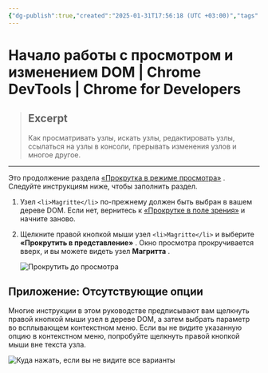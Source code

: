 ```yaml
---
{"dg-publish":true,"created":"2025-01-31T17:56:18 (UTC +03:00)","tags":[],"source":"https://developer.chrome.com/docs/devtools/dom?hl=ru","author":"Kayce Basques","permalink":"/projects/extentions/dev-tools/dom-basics/","dgPassFrontmatter":true}
---
```



# Начало работы с просмотром и изменением DOM  |  Chrome DevTools  |  Chrome for Developers

> ## Excerpt
> Как просматривать узлы, искать узлы, редактировать узлы, ссылаться на узлы в консоли, прерывать изменения узлов и многое другое.

---

Это продолжение раздела [«Прокрутка в режиме просмотра»](https://developer.chrome.com/docs/devtools/dom?hl=ru#scroll1) . Следуйте инструкциям ниже, чтобы заполнить раздел.

1.  Узел `<li>Magritte</li>` по-прежнему должен быть выбран в вашем дереве DOM. Если нет, вернитесь к [«Прокрутке в поле зрения»](https://developer.chrome.com/docs/devtools/dom?hl=ru#scroll1) и начните заново.
2.  Щелкните правой кнопкой мыши узел `<li>Magritte</li>` и выберите **«Прокрутить в представление»** . Окно просмотра прокручивается вверх, и вы можете видеть узел **Магритта** .
    
    ![Прокрутить до просмотра](https://developer.chrome.com/static/docs/devtools/dom/image/scroll-view-640c169d78f0e.png?hl=ru)
    

## Приложение: Отсутствующие опции

Многие инструкции в этом руководстве предписывают вам щелкнуть правой кнопкой мыши узел в дереве DOM, а затем выбрать параметр во всплывающем контекстном меню. Если вы не видите указанную опцию в контекстном меню, попробуйте щелкнуть правой кнопкой мыши вне текста узла.

![Куда нажать, если вы не видите все варианты](https://developer.chrome.com/static/docs/devtools/dom/image/where-click-youre-see-7b901ba2f1219.png?hl=ru) 